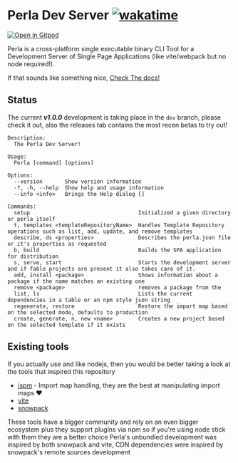 # Perla Dev Server [![wakatime](https://wakatime.com/badge/user/4537232c-b581-465b-9604-b10a55ffa7b4/project/d46e17c5-054e-4249-a2ab-4294d0e5e026.svg)](https://wakatime.com/badge/user/4537232c-b581-465b-9604-b10a55ffa7b4/project/d46e17c5-054e-4249-a2ab-4294d0e5e026)

[![Open in Gitpod](https://gitpod.io/button/open-in-gitpod.svg)](https://gitpod.io/#https://github.com/AngelMunoz/Perla)

Perla is a cross-platform single executable binary CLI Tool for a Development Server of Single Page Applications (like vite/webpack but no node required!).

If that sounds like something nice, [Check The docs!](https://perla-docs.web.app/)

## Status

The current **_v1.0.0_** development is taking place in the `dev` branch, please check it out, also the releases tab contains the most recen betas to try out!

```
Description:
  The Perla Dev Server!

Usage:
  Perla [command] [options]

Options:
  --version       Show version information
  -?, -h, --help  Show help and usage information
  --info <info>   Brings the Help dialog []

Commands:
  setup                                  Initialized a given directory or perla itself
  t, templates <templateRepositoryName>  Handles Template Repository operations such as list, add, update, and remove templates
  describe, ds <properties>              Describes the perla.json file or it's properties as requested
  b, build                               Builds the SPA application for distribution
  s, serve, start                        Starts the development server and if fable projects are present it also takes care of it.
  add, install <package>                 Shows information about a package if the name matches an existing one
  remove <package>                       removes a package from the
  list, ls                               Lists the current dependencies in a table or an npm style json string
  regenerate, restore                    Restore the import map based on the selected mode, defaults to production
  create, generate, n, new <name>        Creates a new project based on the selected template if it exists

```

## Existing tools

If you actually use and like nodejs, then you would be better taking a look at the tools that inspired this repository

- [jspm](https://github.com/jspm/jspm-cli) - Import map handling, they are the best at manipulating import maps :heart:
- [vite](https://vitejs.dev/)
- [snowpack](https://www.snowpack.dev/)

These tools have a bigger community and rely on an even bigger ecosystem plus they support plugins via npm so if you're using node stick with them they are a better choice
Perla's unbundled development was inspired by both snowpack and vite, CDN dependencies were inspired by snowpack's remote sources development
